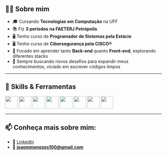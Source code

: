 
## 👨‍💻 Sobre mim
- 🎓 Cursando **Tecnologias em Computação** na UFF  
- 📚 Fiz **3 períodos na FAETERJ Petrópolis**  
- 🖥️ Tenho curso de **Programador de Sistemas pela Estácio**
- 🖥️ Tenho curso de **Cibersegurança pela CISCO®**  
- 🔎 Focado em aprender tanto **Back-end** quanto **Front-end**, explorando diferentes stacks  
- 🚀 Sempre buscando novos desafios para expandir meus conhecimentos, viciado em escrever códigos limpos  

---

## 🚀 Skills & Ferramentas

<div align="left">
  <img src="https://cdn.jsdelivr.net/gh/devicons/devicon/icons/html5/html5-original.svg" width="40" />
  <img src="https://cdn.jsdelivr.net/gh/devicons/devicon/icons/css3/css3-original.svg" width="40" />
  <img src="https://cdn.jsdelivr.net/gh/devicons/devicon/icons/javascript/javascript-original.svg" width="40" />
  <img src="https://cdn.jsdelivr.net/gh/devicons/devicon/icons/typescript/typescript-original.svg" width="40" />
  <img src="https://cdn.jsdelivr.net/gh/devicons/devicon/icons/react/react-original.svg" width="40" />
  <img src="https://cdn.jsdelivr.net/gh/devicons/devicon/icons/nodejs/nodejs-original.svg" width="40" />
  <img src="https://cdn.jsdelivr.net/gh/devicons/devicon/icons/git/git-original.svg" width="40" />
  <img src="https://cdn.jsdelivr.net/gh/devicons/devicon/icons/github/github-original.svg" width="40" />
</div>

---
## 📫 Conheça mais sobre mim:
- 💼 [LinkedIn]([www.linkedin.com/in/joão-gabriel-menezes-marra-45b1381a9](https://www.linkedin.com/in/jo%C3%A3o-gabriel-menezes-marra-45b1381a9/))
- 📧 **joaommenezes100@gmail.com**
